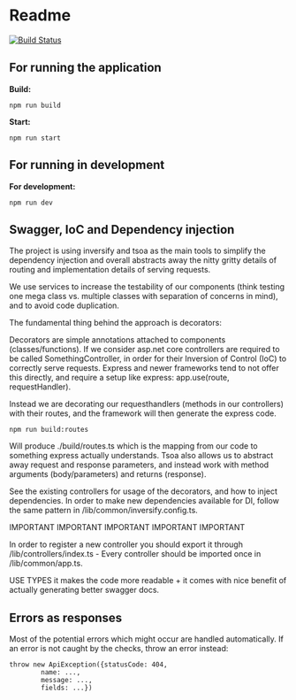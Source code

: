 # Readme
[![Build Status](https://travis-ci.com/TeiturMcSwagger/P7-Matchmaking-Backend.svg?branch=master)](https://travis-ci.com/TeiturMcSwagger/P7-Matchmaking-Backend)
## For running the application
**Build:**

```
npm run build
```

**Start:**

```
npm run start
```


## For running in development
**For development:**

```
npm run dev
```

## Swagger, IoC and Dependency injection
The project is using inversify and tsoa as the main tools to simplify the dependency injection and overall abstracts away the nitty gritty details of routing and implementation details of serving requests. 

We use services to increase the testability of our components (think testing one mega class vs. multiple classes with separation of concerns in mind), and to avoid code duplication.

The fundamental thing behind the approach is decorators:

Decorators are simple annotations attached to components (classes/functions). If we consider asp.net core controllers are required to be called SomethingController, in order for their Inversion of Control (IoC) to correctly serve requests. Express and newer frameworks tend to not offer this directly, and require a setup like express: app.use(route, requestHandler). 

Instead we are decorating our requesthandlers (methods in our controllers) with their routes, and the framework will then generate the express code.
```
npm run build:routes
```

Will produce ./build/routes.ts which is the mapping from our code to something express actually understands.
Tsoa also allows us to abstract away request and response parameters, and instead work with method arguments (body/parameters) and returns (response).

See the existing controllers for usage of the decorators, and how to inject dependencies. 
In order to make new dependencies available for DI, follow the same pattern in /lib/common/inversify.config.ts.

IMPORTANT IMPORTANT IMPORTANT IMPORTANT IMPORTANT

In order to register a new controller you should export it through /lib/controllers/index.ts 
    - Every controller should be imported once in /lib/common/app.ts.

USE TYPES it makes the code more readable + it comes with nice benefit of actually generating better swagger docs. 

## Errors as responses
Most of the potential errors which might occur are handled automatically. If an error is not caught by the checks, throw an error instead:

```
throw new ApiException({statusCode: 404,
        name: ...,
        message: ...,
        fields: ...})
```
